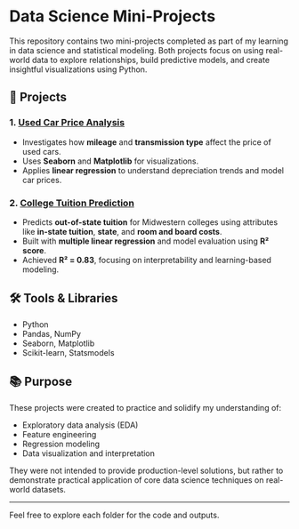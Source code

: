 # Data Science Mini-Projects

This repository contains two mini-projects completed as part of my learning in data science and statistical modeling. Both projects focus on using real-world data to explore relationships, build predictive models, and create insightful visualizations using Python.

## 📂 Projects

### 1. [Used Car Price Analysis](used-car-price-analysis/)
- Investigates how **mileage** and **transmission type** affect the price of used cars.
- Uses **Seaborn** and **Matplotlib** for visualizations.
- Applies **linear regression** to understand depreciation trends and model car prices.

### 2. [College Tuition Prediction](college-tuition-prediction/)
- Predicts **out-of-state tuition** for Midwestern colleges using attributes like **in-state tuition**, **state**, and **room and board costs**.
- Built with **multiple linear regression** and model evaluation using **R² score**.
- Achieved **R² = 0.83**, focusing on interpretability and learning-based modeling.

## 🛠 Tools & Libraries
- Python
- Pandas, NumPy
- Seaborn, Matplotlib
- Scikit-learn, Statsmodels

## 📚 Purpose
These projects were created to practice and solidify my understanding of:
- Exploratory data analysis (EDA)
- Feature engineering
- Regression modeling
- Data visualization and interpretation

They were not intended to provide production-level solutions, but rather to demonstrate practical application of core data science techniques on real-world datasets.

---

Feel free to explore each folder for the code and outputs.

